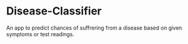 # Disease-Classifier
An app to predict chances of suffrering from a disease based on given symptoms or test readings.
